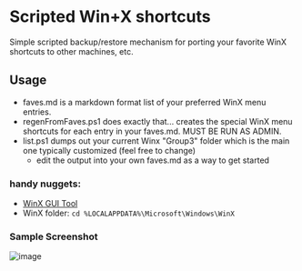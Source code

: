 # Scripted Win+X shortcuts
Simple scripted backup/restore mechanism for porting your favorite WinX shortcuts to other machines, etc.

## Usage
- faves.md is a markdown format list of your preferred WinX menu entries.
- regenFromFaves.ps1 does exactly that... creates the special WinX menu shortcuts for each entry in your faves.md. MUST BE RUN AS ADMIN.
- list.ps1 dumps out your current Winx "Group3" folder which is the main one typically customized (feel free to change)
  - edit the output into your own faves.md as a way to get started

### handy nuggets:
* [WinX GUI Tool](http://winaero.com/download.php?view.21)
* WinX folder: `cd %LOCALAPPDATA%\Microsoft\Windows\WinX`

### Sample Screenshot
![image](https://cloud.githubusercontent.com/assets/6301228/25764590/7e5a6190-319d-11e7-8724-2fd9222af73f.png)
